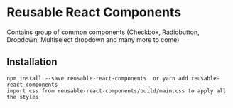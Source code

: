 # Reusable React Components

Contains group of common components (Checkbox, Radiobutton, Dropdown, Multiselect dropdown and many more to come)

## Installation

```
npm install --save reusable-react-components  or yarn add reusable-react-components
import css from reusable-react-components/build/main.css to apply all the styles
```
